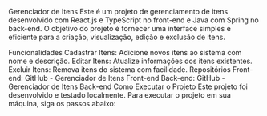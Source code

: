 Gerenciador de Itens
Este é um projeto de gerenciamento de itens desenvolvido com React.js e TypeScript no front-end e Java com Spring no back-end. O objetivo do projeto é fornecer uma interface simples e eficiente para a criação, visualização, edição e exclusão de itens.

Funcionalidades
Cadastrar Itens: Adicione novos itens ao sistema com nome e descrição.
Editar Itens: Atualize informações dos itens existentes.
Excluir Itens: Remova itens do sistema com facilidade.
Repositórios
Front-end: GitHub - Gerenciador de Itens Front-end
Back-end: GitHub - Gerenciador de Itens Back-end
Como Executar o Projeto
Este projeto foi desenvolvido e testado localmente. Para executar o projeto em sua máquina, siga os passos abaixo:
